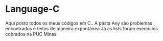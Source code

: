 # Language-C

Aqui posto todos os meus códigos em C..
A pasta Any são problemas encontrados e feitos de maneira expontânea
Já as lists foram exercícios cobrados na PUC Minas.

